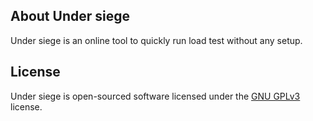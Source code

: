 ## About Under siege
Under siege is an online tool to quickly run load test without any setup.

## License
Under siege is open-sourced software licensed under the [GNU GPLv3](./LICENSE) license.
